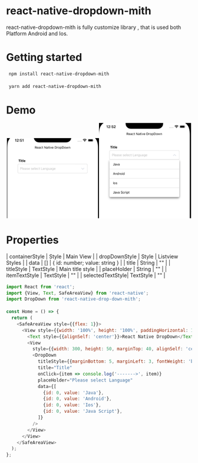 # react-native-dropdown-mith 
react-native-dropdown-mith is fully customize library , that is used both Platform Android and Ios.

# Getting started
```sh
 npm install react-native-dropdown-mith

 yarn add react-native-dropdown-mith
```
# Demo
 <p align="center">
  <img width="250" src="./src/assets/icon.png"><img width="250" src="./src/assets/icon2.png">
</p>

# Properties

| containerStyle   | Style             | Main View                     |
| dropDownStyle    | Style             | Listview Styles               |
| data             | []                | { id: number; value: string } |
| title            | String            | ""                            |
| titleStyle       | TextStyle         | Main title style              |
| placeHolder      | String            | ""                            |
| itemTextStyle    | TextStyle         | ""                            |
| selectedTextStyle| TextStyle         | ""                            |



```js
import React from 'react';
import {View, Text, SafeAreaView} from 'react-native';
import DropDown from 'react-native-drop-down-mith';

const Home = () => {
  return (
    <SafeAreaView style={{flex: 1}}>
      <View style={{width: '100%', height: '100%', paddingHorizontal: 10}}>
        <Text style={{alignSelf: 'center'}}>React Native DropDown</Text>
        <View
          style={{width: 300, height: 50, marginTop: 40, alignSelf: 'center'}}>
          <DropDown
            titleStyle={{marginBottom: 5, marginLeft: 3, fontWeight: 'bold'}}
            title="Title"
            onClick={item => console.log('------->', item)}
            placeHolder="Please select Language"
            data={[
              {id: 0, value: 'Java'},
              {id: 0, value: 'Android'},
              {id: 0, value: 'Ios'},
              {id: 0, value: 'Java Script'},
            ]}
          />
        </View>
      </View>
    </SafeAreaView>
  );
};
```